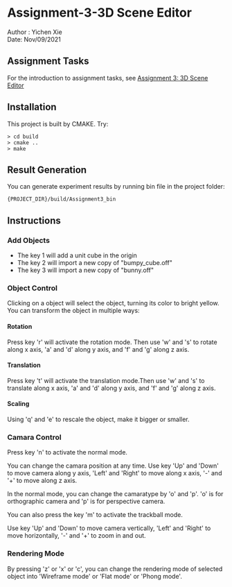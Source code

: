 # Assignment-3-3D Scene Editor
Author : Yichen Xie\
Date: Nov/09/2021

## Assignment Tasks
For the introduction to assignment tasks, see
[Assignment 3: 3D Scene Editor](https://github.com/nyu-cs-cy-6533-fall-2021/base/blob/main/Assignment_3/requirements/Assignment3.md)


## Installation
This project is built by CMAKE. Try:
```shell
> cd build
> cmake ..
> make
```

## Result Generation
You can generate experiment results by running bin file in the project folder:
```shell
{PROJECT_DIR}/build/Assignment3_bin
```

## Instructions

### Add Objects
* The key 1 will add a unit cube in the origin
* The key 2 will import a new copy of "bumpy_cube.off"
* The key 3 will import a new copy of "bunny.off" 

### Object Control
Clicking on a object will select the object, turning its color to bright yellow. You can transform the object in multiple ways:

#### Rotation
Press key 'r' will activate the rotation mode. Then use 'w' and 's' to rotate along x axis, 'a' and 'd' along y axis, and 'f' and 'g' along z axis.

#### Translation
Press key 't' will activate the translation mode.Then use 'w' and 's' to translate along x axis, 'a' and 'd' along y axis, and 'f' and 'g' along z axis.

#### Scaling
Using 'q' and 'e' to rescale the object, make it bigger or smaller.

### Camara Control
Press key 'n' to activate the normal mode.

You can change the camara position at any time. Use key 'Up' and 'Down' to move camera along y axis, 'Left' and 'Right' to move along x axis, '-' and '+' to move along z axis.

In the normal mode, you can change the camaratype by 'o' and 'p'. 'o' is for orthographic camera and 'p' is for perspective camera.

You can also press the key 'm' to activate the trackball mode.

Use key 'Up' and 'Down' to move camera vertically, 'Left' and 'Right' to move horizontally, '-' and '+' to zoom in and out.

### Rendering Mode
By pressing 'z' or 'x' or 'c', you can change the rendering mode of selected object into 'Wireframe mode' or 'Flat mode' or 'Phong mode'.